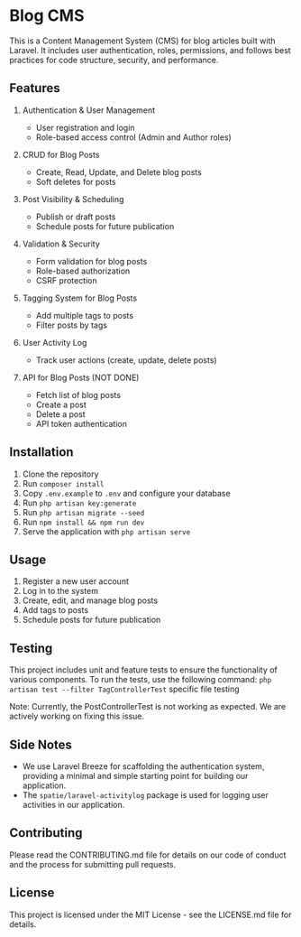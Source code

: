 # Blog CMS

This is a Content Management System (CMS) for blog articles built with Laravel. It includes user authentication, roles, permissions, and follows best practices for code structure, security, and performance.

## Features

1. Authentication & User Management
   - User registration and login
   - Role-based access control (Admin and Author roles)

2. CRUD for Blog Posts
   - Create, Read, Update, and Delete blog posts
   - Soft deletes for posts

3. Post Visibility & Scheduling
   - Publish or draft posts
   - Schedule posts for future publication

4. Validation & Security
   - Form validation for blog posts
   - Role-based authorization
   - CSRF protection

5. Tagging System for Blog Posts
   - Add multiple tags to posts
   - Filter posts by tags

6. User Activity Log
   - Track user actions (create, update, delete posts)

7. API for Blog Posts (NOT DONE)
   - Fetch list of blog posts
   - Create a post
   - Delete a post
   - API token authentication

## Installation

1. Clone the repository
2. Run `composer install`
3. Copy `.env.example` to `.env` and configure your database
4. Run `php artisan key:generate`
5. Run `php artisan migrate --seed`
6. Run `npm install && npm run dev`
7. Serve the application with `php artisan serve`

## Usage

1. Register a new user account
2. Log in to the system
3. Create, edit, and manage blog posts
4. Add tags to posts
5. Schedule posts for future publication

## Testing

This project includes unit and feature tests to ensure the functionality of various components. To run the tests, use the following command:
`php artisan test --filter TagControllerTest` specific file testing

Note: Currently, the PostControllerTest is not working as expected. We are actively working on fixing this issue.

## Side Notes

- We use Laravel Breeze for scaffolding the authentication system, providing a minimal and simple starting point for building our application.
- The `spatie/laravel-activitylog` package is used for logging user activities in our application.

## Contributing

Please read the CONTRIBUTING.md file for details on our code of conduct and the process for submitting pull requests.

## License

This project is licensed under the MIT License - see the LICENSE.md file for details.

